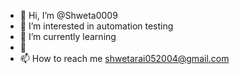 - 👋 Hi, I’m @Shweta0009
- 👀 I’m interested in automation testing
- 🌱 I’m currently learning 
- 💞️
- 📫 How to reach me shwetarai052004@gmail.com

<!---
Shweta0009/Shweta0009 is a ✨ special ✨ repository because its `README.md` (this file) appears on your GitHub profile.
You can click the Preview link to take a look at your changes.
--->
